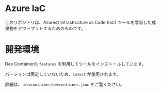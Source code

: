 # Azure IaC
このリポジトリは、Azureの Infrastructure as Code (IaC) ツールを学習した成果物をアウトプットするためのものです。

# 開発環境
Dev Containerの `features` を利用してツールをインストールしています。

バージョンは固定していないため、`latest` が使用されます。

詳細は、`.devcontainer/devcontainer.json` をご覧ください。
